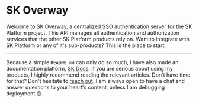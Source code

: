 # SK Overway

Welcome to SK Overway, a centralized SSO authentication server for the SK Platform project. This API manages all authentication and authorization services that the other SK Platform products rely on. Want to integrate with SK Platform or any of it's sub-products? This is the place to start.

---

Because a simple `README.md` can only do so much, I have also made an documentation platform, [SK Docs](https://platform.stefankruik.com/documentation). If you are serious about using my products, I highly recommend reading the relevant articles. Don't have time for that? Don't hesitate to [reach out](https://skpvt.io/r/support). I am always open to have a chat and answer questions to your heart's content, unless I am debugging deployment 😄.
